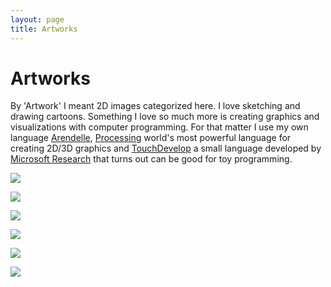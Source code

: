 ```yaml
---
layout: page
title: Artworks
---
```


# Artworks
By 'Artwork' I meant 2D images categorized here. I love sketching and drawing cartoons. Something I love so much more is creating graphics and visualizations with computer programming. For that matter I use my own language [Arendelle](http://web.arendelle.org), [Processing](http://processing.org) world's most powerful language for creating 2D/3D graphics and [TouchDevelop](http://touchdevelop.com) a small language developed by [Microsoft Research](http://research.microsoft.com) that turns out can be good for toy programming. <br>

[![](http://kary.us/Graphics/artworks/ArendelleSketches.png)](http://kary.us/artworks/arendelle)

[![](http://kary.us/Graphics/artworks/AdobeIdeaSketches.png)](http://kary.us/artworks/adobe-ideas)

[![](http://kary.us/Graphics/artworks/WebDesign.png)](http://kary.us/artworks/webdesign)

[![](http://kary.us/Graphics/artworks/Sketches.png)](http://kary.us/artworks/sketches)

[![](http://kary.us/Graphics/artworks/TouchDevelop.png)](http://kary.us/artworks/touchdevelop)

[![](http://kary.us/Graphics/artworks/Typefaces.png)](http://kary.us/artworks/fonts)

